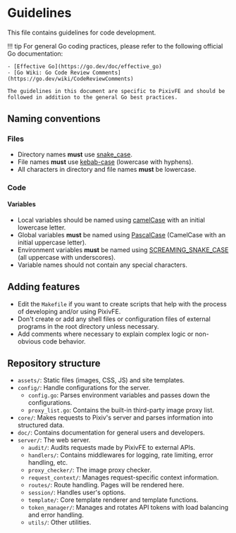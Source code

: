 # Guidelines

This file contains guidelines for code development.

!!! tip
    For general Go coding practices, please refer to the following official Go documentation:

    - [Effective Go](https://go.dev/doc/effective_go)
    - [Go Wiki: Go Code Review Comments](https://go.dev/wiki/CodeReviewComments)

    The guidelines in this document are specific to PixivFE and should be followed in addition to the general Go best practices.

## Naming conventions

### Files

- Directory names **must** use [snake_case](https://en.wikipedia.org/wiki/Snake_case).
- File names **must** use [kebab-case](https://en.wikipedia.org/wiki/Letter_case#Kebab_case) (lowercase with hyphens).
- All characters in directory and file names **must** be lowercase.

### Code

#### Variables

- Local variables should be named using [camelCase](https://en.wikipedia.org/wiki/Camel_case) with an initial lowercase letter.
- Global variables **must** be named using [PascalCase](https://en.wikipedia.org/wiki/PascalCase) (CamelCase with an initial uppercase letter).
- Environment variables **must** be named using [SCREAMING_SNAKE_CASE](https://en.wikipedia.org/wiki/Snake_case) (all uppercase with underscores).
- Variable names should not contain any special characters.

## Adding features

- Edit the `Makefile` if you want to create scripts that help with the process of developing and/or using PixivFE.
- Don't create or add any shell files or configuration files of external programs in the root directory unless necessary.
- Add comments where necessary to explain complex logic or non-obvious code behavior.

## Repository structure

<!-- The double indentation for nested bulleted points below is required for the final doc to render properly --->

- `assets/`: Static files (images, CSS, JS) and site templates.
- `config/`: Handle configurations for the server.
    - `config.go`: Parses environment variables and passes down the configurations.
    - `proxy_list.go`: Contains the built-in third-party image proxy list.
- `core/`: Makes requests to Pixiv's server and parses information into structured data.
- `doc/`: Contains documentation for general users and developers.
- `server/`: The web server.
    - `audit/`: Audits requests made by PixivFE to external APIs.
    - `handlers/`: Contains middlewares for logging, rate limiting, error handling, etc.
    - `proxy_checker/`: The image proxy checker.
    - `request_context/`: Manages request-specific context information.
    - `routes/`: Route handling. Pages will be rendered here.
    - `session/`: Handles user's options.
    - `template/`: Core template renderer and template functions.
    - `token_manager/`: Manages and rotates API tokens with load balancing and error handling.
    - `utils/`: Other utilities.
